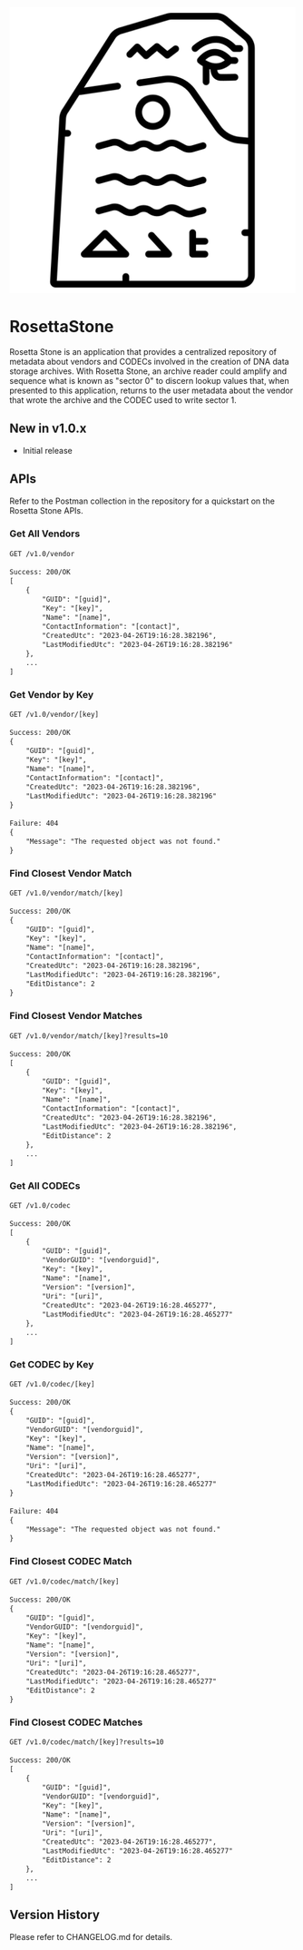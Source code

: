 ![alt tag](https://raw.githubusercontent.com/jchristn/RosettaStone/main/assets/rosettastone.png)

# RosettaStone

Rosetta Stone is an application that provides a centralized repository of metadata about vendors and CODECs involved in the creation of DNA data storage archives.  With Rosetta Stone, an archive reader could amplify and sequence what is known as "sector 0" to discern lookup values that, when presented to this application, returns to the user metadata about the vendor that wrote the archive and the CODEC used to write sector 1.

## New in v1.0.x

- Initial release

## APIs

Refer to the Postman collection in the repository for a quickstart on the Rosetta Stone APIs.

### Get All Vendors
```
GET /v1.0/vendor

Success: 200/OK
[
	{
	    "GUID": "[guid]",
	    "Key": "[key]",
	    "Name": "[name]",
	    "ContactInformation": "[contact]",
	    "CreatedUtc": "2023-04-26T19:16:28.382196",
	    "LastModifiedUtc": "2023-04-26T19:16:28.382196"
	},
	...
]
```

### Get Vendor by Key
```
GET /v1.0/vendor/[key]

Success: 200/OK
{
    "GUID": "[guid]",
    "Key": "[key]",
    "Name": "[name]",
    "ContactInformation": "[contact]",
    "CreatedUtc": "2023-04-26T19:16:28.382196",
    "LastModifiedUtc": "2023-04-26T19:16:28.382196"
}

Failure: 404
{
    "Message": "The requested object was not found."
}
```

### Find Closest Vendor Match
```
GET /v1.0/vendor/match/[key]

Success: 200/OK
{
    "GUID": "[guid]",
    "Key": "[key]",
    "Name": "[name]",
    "ContactInformation": "[contact]",
    "CreatedUtc": "2023-04-26T19:16:28.382196",
    "LastModifiedUtc": "2023-04-26T19:16:28.382196",
    "EditDistance": 2
}
```

### Find Closest Vendor Matches
```
GET /v1.0/vendor/match/[key]?results=10

Success: 200/OK
[
	{
	    "GUID": "[guid]",
	    "Key": "[key]",
	    "Name": "[name]",
	    "ContactInformation": "[contact]",
	    "CreatedUtc": "2023-04-26T19:16:28.382196",
	    "LastModifiedUtc": "2023-04-26T19:16:28.382196",
	    "EditDistance": 2
	},
	...
]
```

### Get All CODECs
```
GET /v1.0/codec

Success: 200/OK
[
	{
	    "GUID": "[guid]",
	    "VendorGUID": "[vendorguid]",
	    "Key": "[key]",
	    "Name": "[name]",
	    "Version": "[version]",
	    "Uri": "[uri]",
	    "CreatedUtc": "2023-04-26T19:16:28.465277",
	    "LastModifiedUtc": "2023-04-26T19:16:28.465277"
	},
	...
]
```

### Get CODEC by Key
```
GET /v1.0/codec/[key]

Success: 200/OK
{
    "GUID": "[guid]",
    "VendorGUID": "[vendorguid]",
    "Key": "[key]",
    "Name": "[name]",
    "Version": "[version]",
    "Uri": "[uri]",
    "CreatedUtc": "2023-04-26T19:16:28.465277",
    "LastModifiedUtc": "2023-04-26T19:16:28.465277"
}

Failure: 404
{
    "Message": "The requested object was not found."
}
```

### Find Closest CODEC Match
```
GET /v1.0/codec/match/[key]

Success: 200/OK
{    
	"GUID": "[guid]",
    "VendorGUID": "[vendorguid]",
    "Key": "[key]",
    "Name": "[name]",
    "Version": "[version]",
    "Uri": "[uri]",
    "CreatedUtc": "2023-04-26T19:16:28.465277",
    "LastModifiedUtc": "2023-04-26T19:16:28.465277"
    "EditDistance": 2
}
```

### Find Closest CODEC Matches
```
GET /v1.0/codec/match/[key]?results=10

Success: 200/OK
[
	{
		"GUID": "[guid]",
	    "VendorGUID": "[vendorguid]",
	    "Key": "[key]",
	    "Name": "[name]",
	    "Version": "[version]",
	    "Uri": "[uri]",
	    "CreatedUtc": "2023-04-26T19:16:28.465277",
	    "LastModifiedUtc": "2023-04-26T19:16:28.465277"
	    "EditDistance": 2
	},
	...
]
```


## Version History

Please refer to CHANGELOG.md for details.
